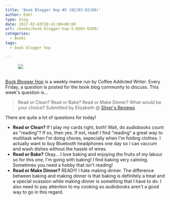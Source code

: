 ```yaml
---
title: 'Book Blogger Hop #5 (02/03-02/09)'
author: Edel
type: blog
date: 2017-02-03T20:41:00+00:00
url: /books/book-blogger-hop-5-0203-0209/
categories:
  - Books
tags:
  - book blogger hop

---
```

<figure><a rel="_nofollow" href="http://www.coffeeaddictedwriter.com/p/blog-page.html"><img src="https://i1.wp.com/3.bp.blogspot.com/-2bKizvp-A9w/WEjGAM4OjJI/AAAAAAAAV50/nU3xHQNtvSQQ8dRsB8OueG061E99KPrYACLcB/s1600/Book%2BBlogger%2BHop%2B%2528Final%2529.png?w=663&#038;ssl=1" data-recalc-dims="1" /></a></figure> 

<a rel="_nofollow" href="http://www.coffeeaddictedwriter.com/p/blog-page.html"></a>

<a rel="_nofollow" href="http://www.coffeeaddictedwriter.com/p/blog-page.html"><br /> </a><a rel="_nofollow" href="http://www.coffeeaddictedwriter.com/p/blog-page.html">Book Blogger Hop</a> is a weekly meme run by Coffee Addicted Writer. Every Friday, a question is posted for the book blog community to discuss. This week's question is&#8230;

> Read or Clean? Read or Bake? Read or Make Dinner? What would be your choice? Submitted by Elizabeth @ [Silver's Reviews][1]

There are quite a lot of questions for today!

  * **Read or Clean?** If I play my cards right, both! Wait, do audiobooks count as "reading"? If so, then yes. If not, read! I find "reading" a great way to multitask when I'm doing chores, especially when I'm folding clothes. I actually want to buy Bluetooth headphones one day so I can vaccum and wash dishes without the hassle of wires.
  * **Read or Bake?** Okay&#8230; I love baking and enjoying the fruits of my labour so for this one, I'm going with baking! I find baking very calming. Sometimes you need a hobby that isn't reading!
  * **Read or Make Dinner?** READ!!! I hate making dinner. The difference between baking and making dinner is that baking is definitely a treat and a special ocassion while making dinner is something that I have to do. I also need to pay attention to my cooking so audiobooks aren't a good way to go in this regard.

 [1]: http://www.abgtl.co.uk/